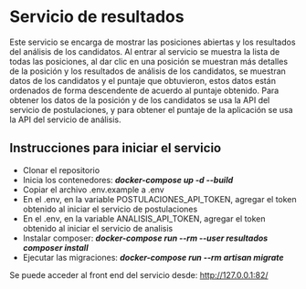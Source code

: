 # Servicio de resultados
Este servicio se encarga de mostrar las posiciones abiertas y los resultados del análisis de los candidatos. Al entrar al servicio se muestra la lista de todas las posiciones, al dar clic en una posición
se muestran más detalles de la posición y los resultados de análisis de los candidatos, se muestran datos de los candidatos y el puntaje que obtuvieron, estos datos están ordenados de forma
descendente de acuerdo al puntaje obtenido. Para obtener los datos de la posición y de los candidatos se usa la API del servicio de postulaciones, y para obtener el puntaje de la aplicación se 
usa la API del servicio de análisis.

## Instrucciones para iniciar el servicio

<ul>
  <li>
    Clonar el repositorio
  </li>
  
  <li>
    Inicia los contenedores: <b><i>docker-compose up -d --build</i></b>
  </li>
  
  <li>
    Copiar el archivo .env.example a .env
  </li>

  <li>
    En el .env, en la variable POSTULACIONES_API_TOKEN, agregar el token obtenido al iniciar el servicio de postulaciones
  </li>

  <li>
    En el .env, en la variable ANALISIS_API_TOKEN, agregar el token obtenido al iniciar el servicio de analisis
  </li>
  
  <li>
    Instalar composer: <b><i>docker-compose run --rm --user resultados composer install</i></b>
  </li>
  
  <li> 
    Ejecutar las migraciones: <b><i>docker-compose run --rm artisan migrate</i></b>
  </li>

</ul>

Se puede acceder al front end del servicio desde: http://127.0.0.1:82/
